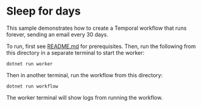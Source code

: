 # Sleep for days

This sample demonstrates how to create a Temporal workflow that runs forever, sending an email every 30 days.

To run, first see [README.md](../../README.md) for prerequisites. Then, run the following from this directory in a separate terminal to start the worker:

    dotnet run worker

Then in another terminal, run the workflow from this directory:

    dotnet run workflow

The worker terminal will show logs from running the workflow.
